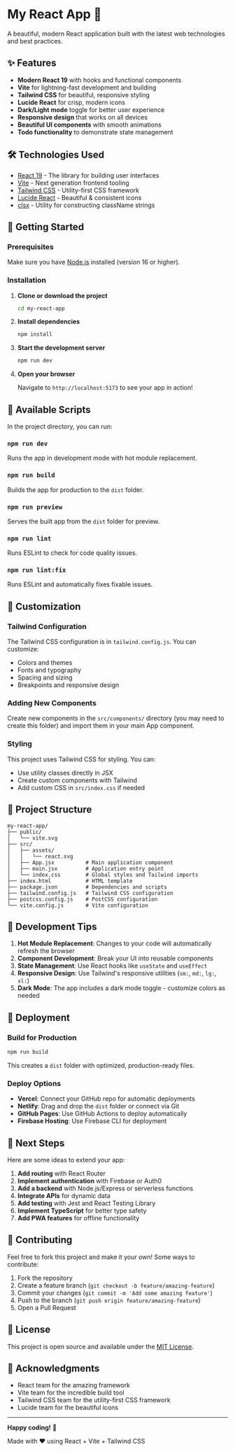 # My React App 🚀

A beautiful, modern React application built with the latest web technologies and best practices.

## ✨ Features

- **Modern React 19** with hooks and functional components
- **Vite** for lightning-fast development and building
- **Tailwind CSS** for beautiful, responsive styling
- **Lucide React** for crisp, modern icons
- **Dark/Light mode** toggle for better user experience
- **Responsive design** that works on all devices
- **Beautiful UI components** with smooth animations
- **Todo functionality** to demonstrate state management

## 🛠️ Technologies Used

- [React 19](https://react.dev/) - The library for building user interfaces
- [Vite](https://vitejs.dev/) - Next generation frontend tooling
- [Tailwind CSS](https://tailwindcss.com/) - Utility-first CSS framework
- [Lucide React](https://lucide.dev/) - Beautiful & consistent icons
- [clsx](https://github.com/lukeed/clsx) - Utility for constructing className strings

## 🚀 Getting Started

### Prerequisites

Make sure you have [Node.js](https://nodejs.org/) installed (version 16 or higher).

### Installation

1. **Clone or download the project**

   ```bash
   cd my-react-app
   ```

2. **Install dependencies**

   ```bash
   npm install
   ```

3. **Start the development server**

   ```bash
   npm run dev
   ```

4. **Open your browser**

   Navigate to `http://localhost:5173` to see your app in action!

## 📜 Available Scripts

In the project directory, you can run:

### `npm run dev`

Runs the app in development mode with hot module replacement.

### `npm run build`

Builds the app for production to the `dist` folder.

### `npm run preview`

Serves the built app from the `dist` folder for preview.

### `npm run lint`

Runs ESLint to check for code quality issues.

### `npm run lint:fix`

Runs ESLint and automatically fixes fixable issues.

## 🎨 Customization

### Tailwind Configuration

The Tailwind CSS configuration is in `tailwind.config.js`. You can customize:

- Colors and themes
- Fonts and typography
- Spacing and sizing
- Breakpoints and responsive design

### Adding New Components

Create new components in the `src/components/` directory (you may need to create this folder) and import them in your main App component.

### Styling

This project uses Tailwind CSS for styling. You can:

- Use utility classes directly in JSX
- Create custom components with Tailwind
- Add custom CSS in `src/index.css` if needed

## 🌟 Project Structure

```
my-react-app/
├── public/
│   └── vite.svg
├── src/
│   ├── assets/
│   │   └── react.svg
│   ├── App.jsx          # Main application component
│   ├── main.jsx         # Application entry point
│   └── index.css        # Global styles and Tailwind imports
├── index.html           # HTML template
├── package.json         # Dependencies and scripts
├── tailwind.config.js   # Tailwind CSS configuration
├── postcss.config.js    # PostCSS configuration
└── vite.config.js       # Vite configuration
```

## 🔧 Development Tips

1. **Hot Module Replacement**: Changes to your code will automatically refresh the browser
2. **Component Development**: Break your UI into reusable components
3. **State Management**: Use React hooks like `useState` and `useEffect`
4. **Responsive Design**: Use Tailwind's responsive utilities (`sm:`, `md:`, `lg:`, `xl:`)
5. **Dark Mode**: The app includes a dark mode toggle - customize colors as needed

## 🚀 Deployment

### Build for Production

```bash
npm run build
```

This creates a `dist` folder with optimized, production-ready files.

### Deploy Options

- **Vercel**: Connect your GitHub repo for automatic deployments
- **Netlify**: Drag and drop the `dist` folder or connect via Git
- **GitHub Pages**: Use GitHub Actions to deploy automatically
- **Firebase Hosting**: Use Firebase CLI for deployment

## 📝 Next Steps

Here are some ideas to extend your app:

1. **Add routing** with React Router
2. **Implement authentication** with Firebase or Auth0
3. **Add a backend** with Node.js/Express or serverless functions
4. **Integrate APIs** for dynamic data
5. **Add testing** with Jest and React Testing Library
6. **Implement TypeScript** for better type safety
7. **Add PWA features** for offline functionality

## 🤝 Contributing

Feel free to fork this project and make it your own! Some ways to contribute:

1. Fork the repository
2. Create a feature branch (`git checkout -b feature/amazing-feature`)
3. Commit your changes (`git commit -m 'Add some amazing feature'`)
4. Push to the branch (`git push origin feature/amazing-feature`)
5. Open a Pull Request

## 📄 License

This project is open source and available under the [MIT License](LICENSE).

## 🙏 Acknowledgments

- React team for the amazing framework
- Vite team for the incredible build tool
- Tailwind CSS team for the utility-first CSS framework
- Lucide team for the beautiful icons

---

**Happy coding!** 🎉

Made with ❤️ using React + Vite + Tailwind CSS
